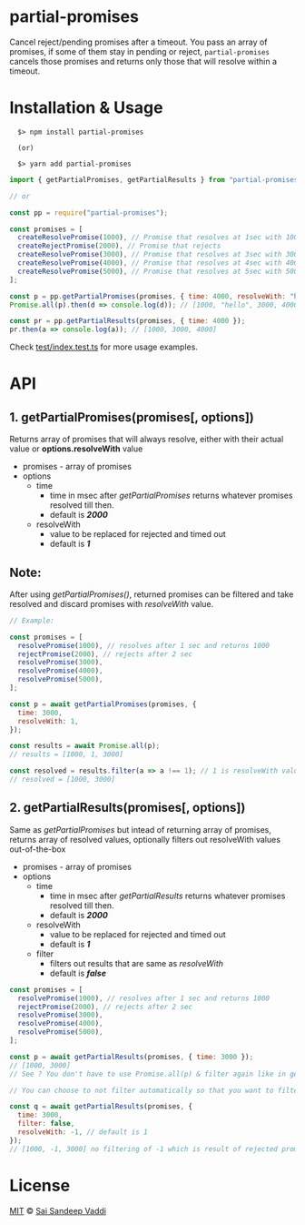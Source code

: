 # partial-promises

Cancel reject/pending promises after a timeout. You pass an array of promises, if some of them stay in pending or reject, `partial-promises` cancels those promises and returns only those that will resolve within a timeout.

# Installation & Usage

```shell
  $> npm install partial-promises

  (or)

  $> yarn add partial-promises
```

```js
import { getPartialPromises, getPartialResults } from "partial-promises";

// or

const pp = require("partial-promises");
```

```js
const promises = [
  createResolvePromise(1000), // Promise that resolves at 1sec with 1000
  createRejectPromise(2000), // Promise that rejects
  createResolvePromise(3000), // Promise that resolves at 3sec with 3000
  createResolvePromise(4000), // Promise that resolves at 4sec with 4000
  createResolvePromise(5000), // Promise that resolves at 5sec with 5000. We don't want to wait 5sec. Out limit is 4sec
];

const p = pp.getPartialPromises(promises, { time: 4000, resolveWith: "hello" });
Promise.all(p).then(d => console.log(d)); // [1000, "hello", 3000, 4000]

const pr = pp.getPartialResults(promises, { time: 4000 });
pr.then(a => console.log(a)); // [1000, 3000, 4000]
```

Check [test/index.test.ts](test/index.test.ts) for more usage examples.

# API

## 1. getPartialPromises(promises[, options])

Returns array of promises that will always resolve, either with their actual value or **options.resolveWith** value

- promises - array of promises
- options
  - time
    - time in msec after _getPartialPromises_ returns whatever promises resolved till then.
    - default is **_2000_**
  - resolveWith
    - value to be replaced for rejected and timed out
    - default is **_1_**

## Note:

After using _getPartialPromises()_, returned promises can be filtered and take resolved and discard promises with _resolveWith_ value.

```js
// Example:

const promises = [
  resolvePromise(1000), // resolves after 1 sec and returns 1000
  rejectPromise(2000), // rejects after 2 sec
  resolvePromise(3000),
  resolvePromise(4000),
  resolvePromise(5000),
];

const p = await getPartialPromises(promises, {
  time: 3000,
  resolveWith: 1,
});

const results = await Promise.all(p);
// results = [1000, 1, 3000]

const resolved = results.filter(a => a !== 1); // 1 is resolveWith value
// resolved = [1000, 3000]
```

## 2. getPartialResults(promises[, options])

Same as _getPartialPromises_ but intead of returning array of promises, returns array of resolved values, optionally filters out resolveWith values out-of-the-box

- promises - array of promises
- options
  - time
    - time in msec after _getPartialResults_ returns whatever promises resolved till then.
    - default is **_2000_**
  - resolveWith
    - value to be replaced for rejected and timed out
    - default is **_1_**
  - filter
    - filters out results that are same as _resolveWith_
    - default is **_false_**

```js
const promises = [
  resolvePromise(1000), // resolves after 1 sec and returns 1000
  rejectPromise(2000), // rejects after 2 sec
  resolvePromise(3000),
  resolvePromise(4000),
  resolvePromise(5000),
];

const p = await getPartialResults(promises, { time: 3000 });
// [1000, 3000]
// See ? You don't have to use Promise.all(p) & filter again like in getPartialPromises

// You can choose to not filter automatically so that you want to filter later.

const q = await getPartialResults(promises, {
  time: 3000,
  filter: false,
  resolveWith: -1, // default is 1
});
// [1000, -1, 3000] no filtering of -1 which is result of rejected promise
```

# License

[MIT](/LICENSE) &copy; [Sai Sandeep Vaddi](https://github.com/saisandeepvaddi)
